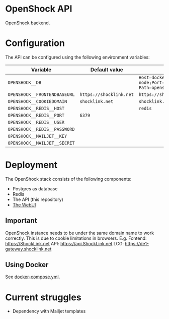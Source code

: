 # OpenShock API
OpenShock backend.

# Configuration

The API can be configured using the following environment variables:

| Variable                              | Default value           | Example value                                                                                |
|---------------------------------------|-------------------------|----------------------------------------------------------------------------------------------|
| `OPENSHOCK__DB`                       |                         | `Host=docker-node;Port=1337;Database=root;Username=root;Password=root;Search Path=openshock` |
| `OPENSHOCK__FRONTENDBASEURL`          | `https://shocklink.net` | `https://shocklink.net`                                                                      |
| `OPENSHOCK__COOKIEDOMAIN`             | `shocklink.net`         | `shocklink.net`                                                                              |
| `OPENSHOCK__REDIS__HOST`              |                         | `redis`                                                                                      |
| `OPENSHOCK__REDIS__PORT`              | `6379`                  |
| `OPENSHOCK__REDIS__USER`              |                         |
| `OPENSHOCK__REDIS__PASSWORD`          |                         |
| `OPENSHOCK__MAILJET__KEY`             |                         |
| `OPENSHOCK__MAILJET__SECRET`          |                         |

# Deployment

The OpenShock stack consists of the following components:

- Postgres as database
- Redis
- The API (this repository)
- [The WebUI](https://github.com/Shock-Link/WebUI)

## Important
OpenShock instance needs to be under the same domain name to work correctly. This is due to cookie limitations in browsers.
E.g.
Fontend: https://ShockLink.net
API: https://api.ShockLink.net
LCG: https://de1-gateway.shocklink.net

## Using Docker

See [docker-compose.yml](docker-compose.yml).

# Current struggles
+ Dependency with Mailjet templates
